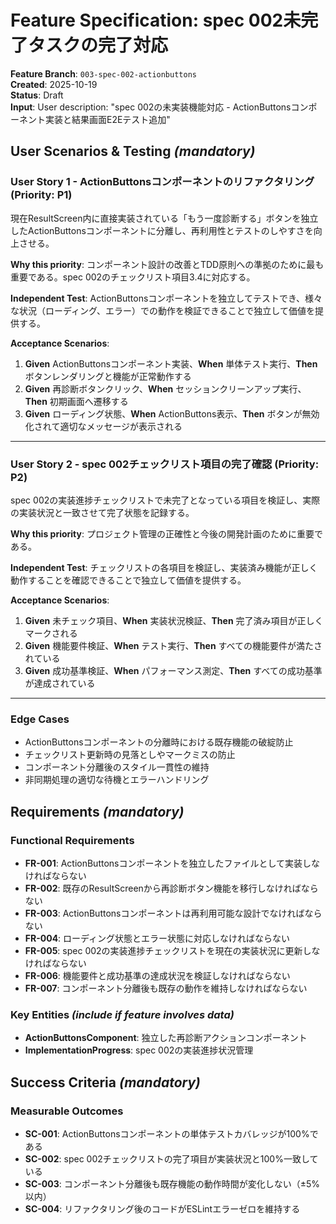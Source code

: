 # Feature Specification: spec 002未完了タスクの完了対応

**Feature Branch**: `003-spec-002-actionbuttons`  
**Created**: 2025-10-19  
**Status**: Draft  
**Input**: User description: "spec 002の未実装機能対応 - ActionButtonsコンポーネント実装と結果画面E2Eテスト追加"

## User Scenarios & Testing *(mandatory)*

### User Story 1 - ActionButtonsコンポーネントのリファクタリング (Priority: P1)

現在ResultScreen内に直接実装されている「もう一度診断する」ボタンを独立したActionButtonsコンポーネントに分離し、再利用性とテストのしやすさを向上させる。

**Why this priority**: コンポーネント設計の改善とTDD原則への準拠のために最も重要である。spec 002のチェックリスト項目3.4に対応する。

**Independent Test**: ActionButtonsコンポーネントを独立してテストでき、様々な状況（ローディング、エラー）での動作を検証できることで独立して価値を提供する。

**Acceptance Scenarios**:

1. **Given** ActionButtonsコンポーネント実装、**When** 単体テスト実行、**Then** ボタンレンダリングと機能が正常動作する
2. **Given** 再診断ボタンクリック、**When** セッションクリーンアップ実行、**Then** 初期画面へ遷移する
3. **Given** ローディング状態、**When** ActionButtons表示、**Then** ボタンが無効化されて適切なメッセージが表示される

---

### User Story 2 - spec 002チェックリスト項目の完了確認 (Priority: P2)

spec 002の実装進捗チェックリストで未完了となっている項目を検証し、実際の実装状況と一致させて完了状態を記録する。

**Why this priority**: プロジェクト管理の正確性と今後の開発計画のために重要である。

**Independent Test**: チェックリストの各項目を検証し、実装済み機能が正しく動作することを確認できることで独立して価値を提供する。

**Acceptance Scenarios**:

1. **Given** 未チェック項目、**When** 実装状況検証、**Then** 完了済み項目が正しくマークされる
2. **Given** 機能要件検証、**When** テスト実行、**Then** すべての機能要件が満たされている
3. **Given** 成功基準検証、**When** パフォーマンス測定、**Then** すべての成功基準が達成されている

---

### Edge Cases

- ActionButtonsコンポーネントの分離時における既存機能の破綻防止
- チェックリスト更新時の見落としやマークミスの防止
- コンポーネント分離後のスタイル一貫性の維持
- 非同期処理の適切な待機とエラーハンドリング

## Requirements *(mandatory)*

### Functional Requirements

- **FR-001**: ActionButtonsコンポーネントを独立したファイルとして実装しなければならない
- **FR-002**: 既存のResultScreenから再診断ボタン機能を移行しなければならない
- **FR-003**: ActionButtonsコンポーネントは再利用可能な設計でなければならない
- **FR-004**: ローディング状態とエラー状態に対応しなければならない
- **FR-005**: spec 002の実装進捗チェックリストを現在の実装状況に更新しなければならない
- **FR-006**: 機能要件と成功基準の達成状況を検証しなければならない
- **FR-007**: コンポーネント分離後も既存の動作を維持しなければならない

### Key Entities *(include if feature involves data)*

- **ActionButtonsComponent**: 独立した再診断アクションコンポーネント
- **ImplementationProgress**: spec 002の実装進捗状況管理

## Success Criteria *(mandatory)*

### Measurable Outcomes

- **SC-001**: ActionButtonsコンポーネントの単体テストカバレッジが100%である
- **SC-002**: spec 002チェックリストの完了項目が実装状況と100%一致している
- **SC-003**: コンポーネント分離後も既存機能の動作時間が変化しない（±5%以内）
- **SC-004**: リファクタリング後のコードがESLintエラーゼロを維持する
